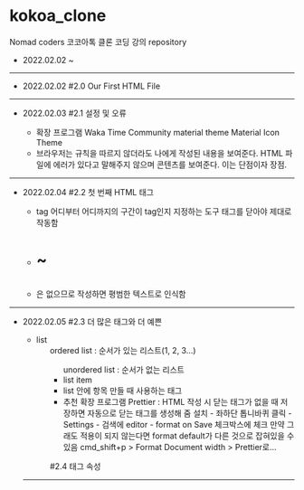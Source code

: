 # kokoa_clone

Nomad coders 코코아톡 클론 코딩 강의 repository

- 2022.02.02 ~

---

- 2022.02.02
  #2.0 Our First HTML File

---

- 2022.02.03
  #2.1 설정 및 오류

  - 확장 프로그램
    Waka Time
    Community material theme
    Material Icon Theme
  - 브라우저는 규칙을 따르지 않더라도 나에게 작성된 내용을 보여준다. HTML 파일에 에러가 있다고 말해주지 않으며 콘텐츠를 보여준다. 이는 단점이자 장점.

---

- 2022.02.04
  #2.2 첫 번째 HTML 태그

  - tag
    어디부터 어디까지의 구간이 tag인지 지정하는 도구
    태그를 닫아야 제대로 작동함
  - <h1> ~ <h6>
  - <h7>은 없으므로 작성하면 평범한 텍스트로 인식함

---

- 2022.02.05
  #2.3 더 많은 태그와 더 예쁜

  - list
    <ol> ordered list : 순서가 있는 리스트(1, 2, 3...)
    <ul> unordered list : 순서가 없는 리스트
  - list item
    <li> list 안에 항목 만들 때 사용하는 태그
  - 추천 확장 프로그램
    Prettier : HTML 작성 시 닫는 태그가 없을 때 저장하면 자동으로 닫는 태그를 생성해 줌
    설치 - 좌하단 톱니바퀴 클릭 - Settings - 검색에 editor - format on Save 체크박스에 체크
    만약 그래도 적용이 되지 않는다면 format default가 다른 것으로 잡혀있을 수 있음
    cmd_shift+p > Format Document width > Prettier로...

  #2.4 태그 속성

---
